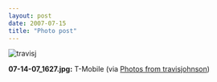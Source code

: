 ```yaml
---
layout: post
date: 2007-07-15
title: "Photo post"
---
```

![travisj](/images/b5a09e39d1b832fc3883c13d1e7b813a3c3eaf5e1fd5efeef651317262c08d12.jpg)

<b>07-14-07_1627.jpg:</b> T-Mobile (via <a href="http://www.flickr.com/photos/travisjohnson/813067140/">Photos from travisjohnson</a>)